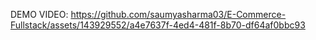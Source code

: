 DEMO VIDEO:
https://github.com/saumyasharma03/E-Commerce-Fullstack/assets/143929552/a4e7637f-4ed4-481f-8b70-df64af0bbc93




